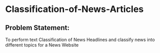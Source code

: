 # Classification-of-News-Articles
## Problem Statement:

To perform text Classification of News Headlines and classify news into different topics for a News Website
